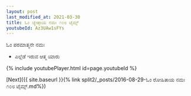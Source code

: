 ```yaml
---
layout: post
last_modified_at: 2021-03-30
title: ಓಂ ಜ್ಯೇಷ್ಠಾಯ ನಮಃ ೧೦೮ ಟೈಮ್ಸ್
youtubeId: Az3UAw1sFYs
---
```

 
 
 ಓಂ ಪರಮಾತ್ಮನೇ ನಮಃ  
 
 -  ಎಲ್ಲೆಡೆ ಇರುವ ಆತ್ಮ ಯಾರು 
 
  
 
  
 
 
 
 
 
 


{% include youtubePlayer.html id=page.youtubeId %}
 
[Next]({{ site.baseurl }}{% link  split2/_posts/2016-08-29-ಓಂ ರೋಹಿತಾಯ ನಮಃ ೧೦೮ ಟೈಮ್ಸ್.md%})
 
